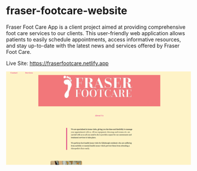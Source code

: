 # fraser-footcare-website

Fraser Foot Care App is a client project aimed at providing comprehensive foot care services to our clients. This user-friendly web application allows patients to easily schedule appointments, access informative resources, and stay up-to-date with the latest news and services offered by Fraser Foot Care.

Live Site: https://fraserfootcare.netlify.app

<img width="700px" heigth="900" src="./src/assets/homepage.png"> 

#



